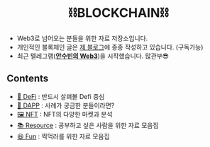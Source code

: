 <h1 align="center"> ⛓️BLOCKCHAIN⛓️ </h1>

- Web3로 넘어오는 분들을 위한 자료 저장소입니다.
- 개인적인 블록체인 글은 [제 블로그](https://ansubin.com/)에 종종 작성하고 있습니다. (구독가능)
- 최근 텔레그램(**[안수빈의 Web3](https://t.me/web3subin)**)을 시작했습니다. 많관부😎


## Contents

- [🏦 DeFi](./defi.md) : 반드시 살펴볼 Defi 중심
- [📱 DAPP](./dapp.md) : 사례가 궁금한 분들이라면?
- [🖼️ NFT](./nft.md) : NFT의 다양한 마켓과 분석
- [📚 Resource](./resource.md) : 공부하고 싶은 사람을 위한 자료 모음집
- [😆 Fun](./fun.md) : 찍먹러를 위한 자료 모음집

